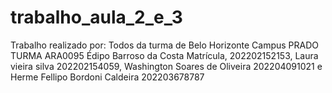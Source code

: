 # trabalho_aula_2_e_3
Trabalho realizado por: 
Todos da turma de Belo Horizonte Campus PRADO TURMA ARA0095
Édipo Barroso da Costa Matrícula, 202202152153, Laura vieira silva  202202154059,  Washington Soares de Oliveira 202204091021 e Herme Fellipo Bordoni Caldeira 202203678787
